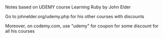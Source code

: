 Notes based on UDEMY course Learning Ruby by John Elder

Go to johnelder.org/udemy.php for his other courses with discounts

Moreover, on codemy.com, use "udemy" for coupon for some discount for all his courses
